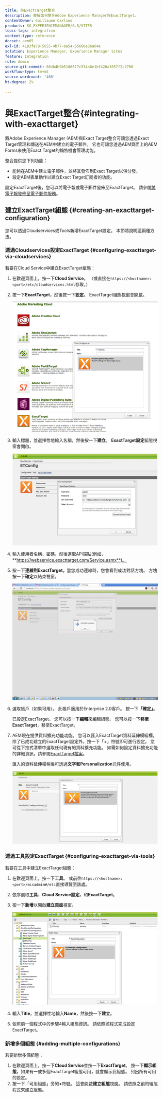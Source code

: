 ```yaml
---
title: 與ExactTarget整合
description: 瞭解如何整合Adobe Experience Manager與ExactTarget。
contentOwner: Guillaume Carlino
products: SG_EXPERIENCEMANAGER/6.5/SITES
topic-tags: integration
content-type: reference
docset: aem65
exl-id: 4183fe78-5055-4b77-8a54-55666e86a04e
solution: Experience Manager, Experience Manager Sites
feature: Integration
role: Admin
source-git-commit: 66db4b0b5106617c534b6e1bf428a3057f2c2708
workflow-type: tm+mt
source-wordcount: '460'
ht-degree: 2%

---
```


# 與ExactTarget整合{#integrating-with-exacttarget}

將Adobe Experience Manager (AEM)與Exact Target整合可讓您透過Exact Target管理和傳送在AEM中建立的電子郵件。 它也可讓您透過AEM頁面上的AEM Forms來使用Exact Target的銷售機會管理功能。

整合提供您下列功能：

* 能夠在AEM中建立電子郵件，並將其發佈到Exact Target以供分發。
* 設定AEM表單動作以建立Exact Target訂閱者的功能。

設定ExactTarget後，您可以將電子報或電子郵件發佈至ExactTarget。 請參閱[將電子報發佈至電子郵件服務](/help/sites-authoring/personalization.md)。

## 建立ExactTarget組態 {#creating-an-exacttarget-configuration}

您可以透過Cloudservices或Tools新增ExactTarget設定。 本節將說明這兩種方法。

### 透過Cloudservices設定ExactTarget {#configuring-exacttarget-via-cloudservices}

若要在Cloud Service中建立ExactTarget組態：

1. 在歡迎頁面上，按一下&#x200B;**Cloud Service**。 （或直接在`https://<hostname>:<port>/etc/cloudservices.html`存取。）
1. 按一下&#x200B;**ExactTarget**，然後按一下&#x200B;**設定**。 ExactTarget組態視窗會開啟。

   ![chlimage_1-19](assets/chlimage_1-19.png)

1. 輸入標題，並選擇性地輸入名稱，然後按一下&#x200B;**建立**。 **ExactTarget設定**&#x200B;組態視窗會開啟。

   ![chlimage_1](assets/chlimage_1.jpeg)

1. 輸入使用者名稱、密碼，然後選取API端點(例如，**https://webservice.exacttarget.com/Service.asmx**)。
1. 按一下&#x200B;**連線到ExactTarget。**&#x200B;當您成功連線時，您會看到成功對話方塊。 方塊按一下&#x200B;**確定**&#x200B;以結束視窗。

   ![chlimage_1-1](assets/chlimage_1-1.jpeg)

1. 選取帳戶（如果可用）。 此帳戶適用於Enterprise 2.0客戶。 按一下&#x200B;**「確定」**。

   已設定ExactTarget。 您可以按一下&#x200B;**編輯**&#x200B;來編輯組態。 您可以按一下&#x200B;**移至ExactTarget**，移至ExactTarget。

1. AEM現在提供資料擴充功能功能。 您可以匯入ExactTarget資料延伸模組欄。 除了已成功建立的ExactTarget設定外，按一下「+」符號即可進行設定。 您可從下拉式清單中選取任何現有的資料擴充功能。 如需如何設定資料擴充功能的詳細資訊，請參閱[ExactTarget檔案](https://help.salesforce.com/s/articleView?id=sf.mc_es_data_extension_data_relationships_classic.htm&amp;type=5)。

   匯入的資料延伸欄稍後可透過&#x200B;**文字和Personalization**&#x200B;元件使用。

   ![chlimage_1-2](assets/chlimage_1-2.jpeg)

### 透過工具設定ExactTarget {#configuring-exacttarget-via-tools}

若要在工具中建立ExactTarget組態：

1. 在歡迎頁面上，按一下&#x200B;**工具**。 或前往`https://<hostname>:<port>/misadmin#/etc`直接導覽至該處。
1. 依序選取&#x200B;**工具**、**Cloud Service設定、**&#x200B;和&#x200B;**ExactTarget**。
1. 按一下&#x200B;**新增**&#x200B;以開啟&#x200B;**建立頁面**&#x200B;視窗。

   ![chlimage_1-34](assets/chlimage_1-3.jpeg)

1. 輸入&#x200B;**Title**，並選擇性地輸入&#x200B;**Name**，然後按一下&#x200B;**建立**。
1. 依照前一個程式中的步驟4輸入組態資訊。 請依照該程式完成設定ExactTarget。

### 新增多個組態 {#adding-multiple-configurations}

若要新增多個組態：

1. 在歡迎頁面上，按一下&#x200B;**Cloud Service**&#x200B;並按一下&#x200B;**ExactTarget**。 按一下&#x200B;**顯示組態**，如果有一或多個ExactTarget組態可用，就會顯示此組態。 列出所有可用的設定。
1. 按一下「可用組態」旁的&#x200B;**+**&#x200B;符號。 這會開啟&#x200B;**建立組態**&#x200B;視窗。 請依照之前的組態程式來建立組態。
